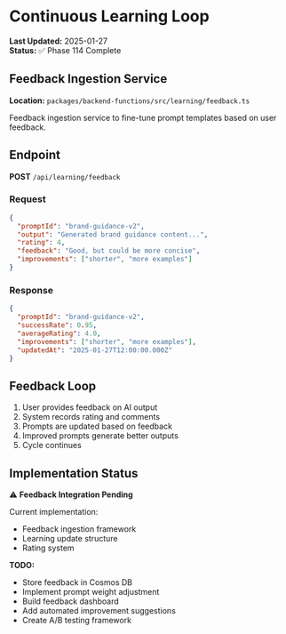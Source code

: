 # Continuous Learning Loop

**Last Updated:** 2025-01-27  
**Status:** ✅ Phase 114 Complete

## Feedback Ingestion Service

**Location:** `packages/backend-functions/src/learning/feedback.ts`

Feedback ingestion service to fine-tune prompt templates based on user feedback.

## Endpoint

**POST** `/api/learning/feedback`

### Request

```json
{
  "promptId": "brand-guidance-v2",
  "output": "Generated brand guidance content...",
  "rating": 4,
  "feedback": "Good, but could be more concise",
  "improvements": ["shorter", "more examples"]
}
```

### Response

```json
{
  "promptId": "brand-guidance-v2",
  "successRate": 0.95,
  "averageRating": 4.0,
  "improvements": ["shorter", "more examples"],
  "updatedAt": "2025-01-27T12:00:00.000Z"
}
```

## Feedback Loop

1. User provides feedback on AI output
2. System records rating and comments
3. Prompts are updated based on feedback
4. Improved prompts generate better outputs
5. Cycle continues

## Implementation Status

⚠️ **Feedback Integration Pending**

Current implementation:

- Feedback ingestion framework
- Learning update structure
- Rating system

**TODO:**

- Store feedback in Cosmos DB
- Implement prompt weight adjustment
- Build feedback dashboard
- Add automated improvement suggestions
- Create A/B testing framework
